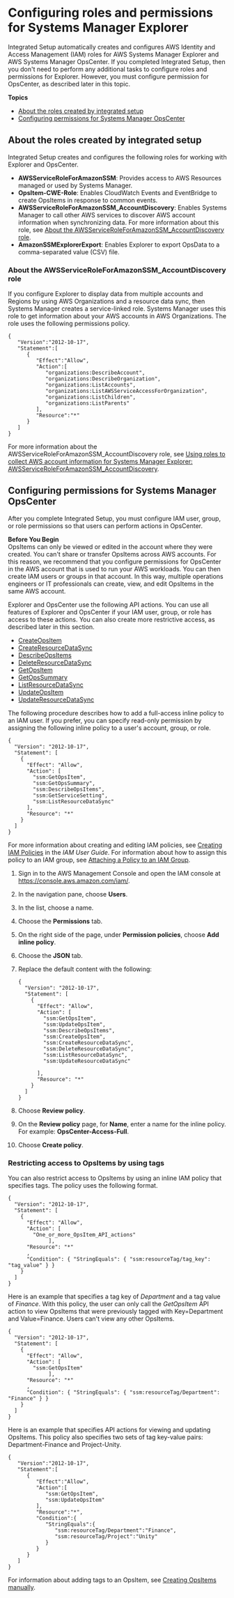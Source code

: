 # Configuring roles and permissions for Systems Manager Explorer<a name="Explorer-setup-permissions"></a>

Integrated Setup automatically creates and configures AWS Identity and Access Management \(IAM\) roles for AWS Systems Manager Explorer and AWS Systems Manager OpsCenter\. If you completed Integrated Setup, then you don't need to perform any additional tasks to configure roles and permissions for Explorer\. However, you must configure permission for OpsCenter, as described later in this topic\.

**Topics**
+ [About the roles created by integrated setup](#Explorer-setup-permissions-about)
+ [Configuring permissions for Systems Manager OpsCenter](#Explorer-getting-started-user-permissions)

## About the roles created by integrated setup<a name="Explorer-setup-permissions-about"></a>

Integrated Setup creates and configures the following roles for working with Explorer and OpsCenter\.
+ **AWSServiceRoleForAmazonSSM**: Provides access to AWS Resources managed or used by Systems Manager\.
+ **OpsItem\-CWE\-Role**: Enables CloudWatch Events and EventBridge to create OpsItems in response to common events\.
+ **AWSServiceRoleForAmazonSSM\_AccountDiscovery**: Enables Systems Manager to call other AWS services to discover AWS account information when synchronizing data\. For more information about this role, see [About the AWSServiceRoleForAmazonSSM\_AccountDiscovery role](#Explorer-service-role-details)\.
+ **AmazonSSMExplorerExport**: Enables Explorer to export OpsData to a comma\-separated value \(CSV\) file\.

### About the AWSServiceRoleForAmazonSSM\_AccountDiscovery role<a name="Explorer-service-role-details"></a>

If you configure Explorer to display data from multiple accounts and Regions by using AWS Organizations and a resource data sync, then Systems Manager creates a service\-linked role\. Systems Manager uses this role to get information about your AWS accounts in AWS Organizations\. The role uses the following permissions policy\.

```
{
   "Version":"2012-10-17",
   "Statement":[
      {
         "Effect":"Allow",
         "Action":[
            "organizations:DescribeAccount",
            "organizations:DescribeOrganization",
            "organizations:ListAccounts",
            "organizations:ListAWSServiceAccessForOrganization",
            "organizations:ListChildren",
            "organizations:ListParents"
         ],
         "Resource":"*"
      }
   ]
}
```

For more information about the AWSServiceRoleForAmazonSSM\_AccountDiscovery role, see [Using roles to collect AWS account information for Systems Manager Explorer: AWSServiceRoleForAmazonSSM\_AccountDiscovery](using-service-linked-roles-service-action-2.md)\.

## Configuring permissions for Systems Manager OpsCenter<a name="Explorer-getting-started-user-permissions"></a>

After you complete Integrated Setup, you must configure IAM user, group, or role permissions so that users can perform actions in OpsCenter\.

**Before You Begin**  
OpsItems can only be viewed or edited in the account where they were created\. You can't share or transfer OpsItems across AWS accounts\. For this reason, we recommend that you configure permissions for OpsCenter in the AWS account that is used to run your AWS workloads\. You can then create IAM users or groups in that account\. In this way, multiple operations engineers or IT professionals can create, view, and edit OpsItems in the same AWS account\.

Explorer and OpsCenter use the following API actions\. You can use all features of Explorer and OpsCenter if your IAM user, group, or role has access to these actions\. You can also create more restrictive access, as described later in this section\.
+  [CreateOpsItem](https://docs.aws.amazon.com/systems-manager/latest/APIReference/API_CreateOpsItem.html) 
+  [CreateResourceDataSync](https://docs.aws.amazon.com/systems-manager/latest/APIReference/API_CreateResourceDataSync.html) 
+  [DescribeOpsItems](https://docs.aws.amazon.com/systems-manager/latest/APIReference/API_DescribeOpsItems.html) 
+  [DeleteResourceDataSync](https://docs.aws.amazon.com/systems-manager/latest/APIReference/API_DeleteResourceDataSync.html) 
+  [GetOpsItem](https://docs.aws.amazon.com/systems-manager/latest/APIReference/API_GetOpsItem.html) 
+  [GetOpsSummary](https://docs.aws.amazon.com/systems-manager/latest/APIReference/API_GetOpsSummary.html) 
+  [ListResourceDataSync](https://docs.aws.amazon.com/systems-manager/latest/APIReference/API_ListResourceDataSync.html) 
+  [UpdateOpsItem](https://docs.aws.amazon.com/systems-manager/latest/APIReference/API_UpdateOpsItem.html) 
+  [UpdateResourceDataSync](https://docs.aws.amazon.com/systems-manager/latest/APIReference/API_UpdateResourceDataSync.html) 

The following procedure describes how to add a full\-access inline policy to an IAM user\. If you prefer, you can specify read\-only permission by assigning the following inline policy to a user's account, group, or role\.

```
{
  "Version": "2012-10-17",
  "Statement": [
    {
      "Effect": "Allow",
      "Action": [
        "ssm:GetOpsItem",
        "ssm:GetOpsSummary",
        "ssm:DescribeOpsItems",
        "ssm:GetServiceSetting",
        "ssm:ListResourceDataSync"
      ],
      "Resource": "*"
    }
  ]
}
```

For more information about creating and editing IAM policies, see [Creating IAM Policies](https://docs.aws.amazon.com/IAM/latest/UserGuide/access_policies_create.html) in the *IAM User Guide*\. For information about how to assign this policy to an IAM group, see [Attaching a Policy to an IAM Group](https://docs.aws.amazon.com/IAM/latest/UserGuide/id_groups_manage_attach-policy.html)\. 

1. Sign in to the AWS Management Console and open the IAM console at [https://console\.aws\.amazon\.com/iam/](https://console.aws.amazon.com/iam/)\.

1. In the navigation pane, choose **Users**\.

1. In the list, choose a name\.

1. Choose the **Permissions** tab\.

1. On the right side of the page, under **Permission policies**, choose **Add inline policy**\. 

1. Choose the **JSON** tab\.

1. Replace the default content with the following:

   ```
   {
     "Version": "2012-10-17",
     "Statement": [
       {
         "Effect": "Allow",
         "Action": [
           "ssm:GetOpsItem",
           "ssm:UpdateOpsItem",
           "ssm:DescribeOpsItems",
           "ssm:CreateOpsItem",
           "ssm:CreateResourceDataSync",
           "ssm:DeleteResourceDataSync",
           "ssm:ListResourceDataSync",
           "ssm:UpdateResourceDataSync"
   
         ],
         "Resource": "*"
       }
     ]
   }
   ```

1. Choose **Review policy**\.

1. On the **Review policy** page, for **Name**, enter a name for the inline policy\. For example: **OpsCenter\-Access\-Full**\.

1. Choose **Create policy**\.

### Restricting access to OpsItems by using tags<a name="OpsCenter-getting-started-user-permissions-tags"></a>

You can also restrict access to OpsItems by using an inline IAM policy that specifies tags\. The policy uses the following format\. 

```
{
  "Version": "2012-10-17",
  "Statement": [
    {
      "Effect": "Allow",
      "Action": [
        "One_or_more_OpsItem_API_actions"
             ],
      "Resource": "*"
	  ,
	  "Condition": { "StringEquals": { "ssm:resourceTag/tag_key": "tag_value" } }
    }
  ]
}
```

Here is an example that specifies a tag key of *Department* and a tag value of *Finance*\. With this policy, the user can only call the *GetOpsItem* API action to view OpsItems that were previously tagged with Key=Department and Value=Finance\. Users can't view any other OpsItems\.

```
{
  "Version": "2012-10-17",
  "Statement": [
    {
      "Effect": "Allow",
      "Action": [
        "ssm:GetOpsItem"
             ],
      "Resource": "*"
	  ,
	  "Condition": { "StringEquals": { "ssm:resourceTag/Department": "Finance" } }
    }
  ]
}
```

Here is an example that specifies API actions for viewing and updating OpsItems\. This policy also specifies two sets of tag key\-value pairs: Department\-Finance and Project\-Unity\.

```
{
   "Version":"2012-10-17",
   "Statement":[
      {
         "Effect":"Allow",
         "Action":[
            "ssm:GetOpsItem",
            "ssm:UpdateOpsItem"
         ],
         "Resource":"*",
         "Condition":{
            "StringEquals":{
               "ssm:resourceTag/Department":"Finance",
               "ssm:resourceTag/Project":"Unity"
            }
         }
      }
   ]
}
```

For information about adding tags to an OpsItem, see [Creating OpsItems manually](OpsCenter-manually-create-OpsItems.md)\.